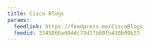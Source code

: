 ```yaml
---
title: Cisco Blogs
params:
  feedlink: https://feedpress.me/CiscoBlogs
  feedid: 3345866a604dc73d17b60fb410b09b23
---
```

